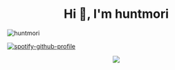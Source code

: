 
<h1 align="center">Hi 👋, I'm huntmori</h1>
<p align="left"> <img src="https://komarev.com/ghpvc/?username=huntmori&label=Profile%20views&color=0e75b6&style=flat" alt="huntmori" /> </p>


[![spotify-github-profile](https://bd94-49-169-85-122.jp.ngrok.io/api/view?uid=31n5g43b6ej7hqzmscq573jxwcve&cover_image=true&theme=default&bar_color=53b14f&bar_color_cover=false)](https://github.com/kittinan/spotify-github-profile)



<center><a href="https://opgc.me/#/users/huntmori" target="_blank"><img src="https://api.opgc.me/githubs/users/huntmori/tag/?theme=basic" /></a></center>
